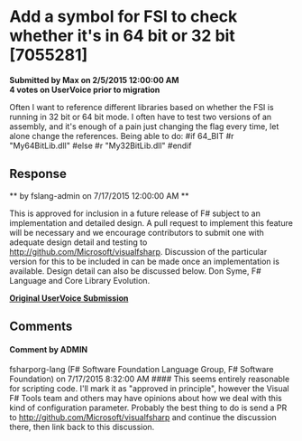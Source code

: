 # Add a symbol for FSI to check whether it's in 64 bit or 32 bit [7055281] #

**Submitted by Max on 2/5/2015 12:00:00 AM**  
**4 votes on UserVoice prior to migration**  

Often I want to reference different libraries based on whether the FSI is running in 32 bit or 64 bit mode. I often have to test two versions of an assembly, and it's enough of a pain just changing the flag every time, let alone change the references. Being able to do:
#if 64_BIT
#r "My64BitLib.dll"
#else
#r "My32BitLib.dll"
#endif



## Response ##
** by fslang-admin on 7/17/2015 12:00:00 AM **

This is approved for inclusion in a future release of F# subject to an implementation and detailed design. A pull request to implement this feature will be necessary and we encourage contributors to submit one with adequate design detail and testing to http://github.com/Microsoft/visualfsharp. Discussion of the particular version for this to be included in can be made once an implementation is available.
Design detail can also be discussed below.
Don Syme, F# Language and Core Library Evolution.


**[Original UserVoice Submission](https://fslang.uservoice.com/forums/245727-f-language/suggestions/7055281)**


## Comments ##


#### Comment by ADMIN
fsharporg-lang (F# Software Foundation Language Group, F# Software Foundation) on 7/17/2015 8:32:00 AM ####
This seems entirely reasonable for scripting code.
I'll mark it as "approved in principle", however the Visual F# Tools team and others may have opinions about how we deal with this kind of configuration parameter. Probably the best thing to do is send a PR to http://github.com/Microsoft/visualfsharp and continue the discussion there, then link back to this discussion.

